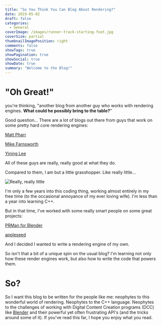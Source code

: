 ```yaml
---
title: "So You Think You Can Blog About Rendering?"
date: 2019-05-02
draft: false
categories:
  - General
coverImage: /images/runner-track-starting-foot.jpg
coverSize: partial
thumbnailImagePosition: right
comments: false
showTags: true
showPagination: true
showSocial: true
showDate: true
summary: "Welcome to the Blog!"
---
```

# "Oh Great!"

you're thinking, "another blog from another guy who works with rendering engines.  **What could he possibly bring to the table?**"

Good question... There are a lot of blogs out there from guys that work on some pretty hard core rendering engines:

[Matt Pharr](https://pharr.org/matt/blog/)

[Mike Farnsworth](http://renderspud.blogspot.com/)

[Yining Lee](https://blog.yiningkarlli.com/)

All of these guys are really, really good at what they do.

Compared to them, I am but a little grasshopper.  Like really little...

![Really, really little](/images/grasshopper.png "Really, really little")

I'm only a few years into this coding thing, working almost entirely in my free time (to the occasional annoyance of my ever loving wife).  I'm less than a year into learning C++.

But in that time, I've worked with some really smart people on some great projects:

[PRMan for Blender](https://github.com/prman-pixar/RenderManForBlender)

[appleseed](https://github.com/appleseedhq)

And I decided I wanted to write a rendering engine of my own.

So isn't that a bit of a unique spin on the usual blog?  I'm learning not only how these render engines work, but also how to write the code that powers them.

# So?

So I want this blog to be written for the people like me: neophytes to this wonderful world of rendering.  Neophytes to the C++ language.  Neophytes to the challenges of working with Digital Content Creation programs (DCC) like [Blender](www.blender.org) and their powerful yet often frustrating API's (and the tricks around some of it).  If you've read this far, I hope you enjoy what you read.
